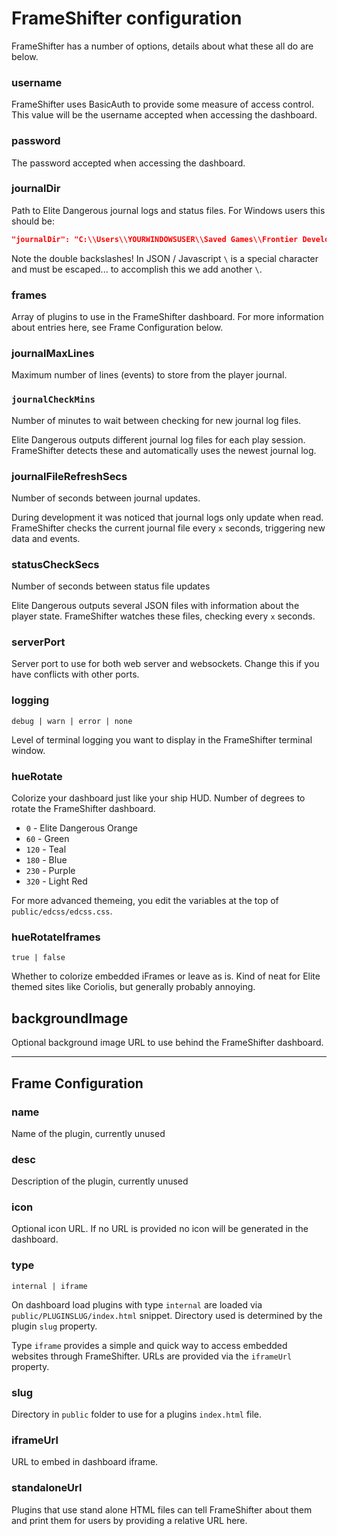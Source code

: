 # FrameShifter configuration

FrameShifter has a number of options, details about what these all do are below.

### username

FrameShifter uses BasicAuth to provide some measure of access control. This value will be the username accepted when accessing the dashboard.

### password

The password accepted when accessing the dashboard.

### journalDir

Path to Elite Dangerous journal logs and status files.
For Windows users this should be:

```json
"journalDir": "C:\\Users\\YOURWINDOWSUSER\\Saved Games\\Frontier Developments\\Elite Dangerous",
```

Note the double backslashes! In JSON / Javascript `\` is a special character and must be escaped... to accomplish this we add another `\`.

### frames

Array of plugins to use in the FrameShifter dashboard. For more information about entries here, see Frame Configuration below.

### journalMaxLines

Maximum number of lines (events) to store from the player journal. 

### `journalCheckMins`

Number of minutes to wait between checking for new journal log files. 

Elite Dangerous outputs different journal log files for each play session. FrameShifter detects these and automatically uses the newest journal log.

### journalFileRefreshSecs

Number of seconds between journal updates.

During development it was noticed that journal logs only update when read. FrameShifter checks the current journal file every `x` seconds, triggering new data and events.

### statusCheckSecs

Number of seconds between status file updates

Elite Dangerous outputs several JSON files with information about the player state.  FrameShifter watches these files, checking every `x` seconds.

### serverPort

Server port to use for both web server and websockets.
Change this if you have conflicts with other ports.

### logging

`debug | warn | error | none`

Level of terminal logging you want to display in the FrameShifter terminal window.

### hueRotate

Colorize your dashboard just like your ship HUD. Number of degrees to rotate the FrameShifter dashboard.

- `0` - Elite Dangerous Orange
- `60` - Green
- `120` - Teal
- `180` - Blue
- `230` - Purple
- `320` - Light Red

For more advanced themeing, you edit the variables at the top of `public/edcss/edcss.css`.

### hueRotateIframes

`true | false`

Whether to colorize embedded iFrames or leave as is. Kind of neat for Elite themed sites like Coriolis, but generally probably annoying.

## backgroundImage

Optional background image URL to use behind the FrameShifter dashboard.

---

## Frame Configuration

### name
Name of the plugin, currently unused

### desc
Description of the plugin, currently unused

### icon
Optional icon URL. If no URL is provided no icon will be generated in the dashboard.

### type
`internal | iframe`

On dashboard load plugins with type `internal` are loaded via `public/PLUGINSLUG/index.html` snippet. Directory used is determined by the plugin `slug` property.

Type `iframe` provides a simple and quick way to access embedded websites through FrameShifter. URLs are provided via the `iframeUrl` property.

### slug

Directory in `public` folder to use for a plugins `index.html` file.

### iframeUrl

URL to embed in dashboard iframe.

### standaloneUrl

Plugins that use stand alone HTML files can tell FrameShifter about them and print them for users by providing a relative URL here.


